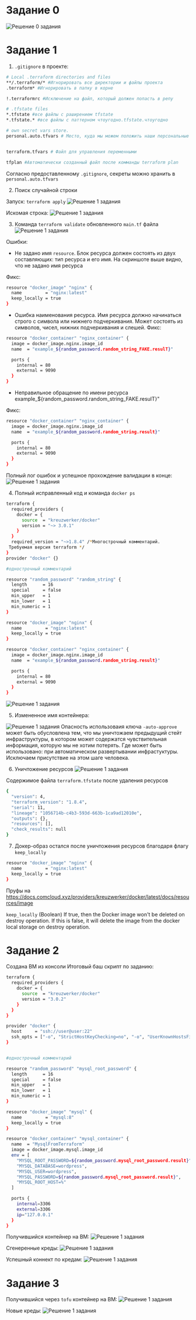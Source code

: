 # Задание 0
![Решение 0 задания](./images/task0.png)

# Задание 1

1. `.gitignore` в проекте:
```bash
# Local .terraform directories and files
**/.terraform/* #Игнорировать все директории и файлы проекта
.terraform* #Игнорировать в папку в корне

!.terraformrc #Исключение на файл, который должен попасть в репу

# .tfstate files
*.tfstate #все файлы с раширением tfstate 
*.tfstate.* #все файлы с паттерном чтоугодно.tfstate.чтоугодно

# own secret vars store.
personal.auto.tfvars # Место, куда мы можем положить наши персональные секреты


terraform.tfvars # Файл для управления переменными

tfplan #Автоматически созданный файл после комманды terraform plan
```

Согласно предоставленному `.gitignore`, секреты можно хранить в `personal.auto.tfvars`

2. Поиск случайной строки

Запуск: `terraform apply`
![Решение 1 задания](./images/task1_1.png)

Искомая строка:
![Решение 1 задания](./images/task1_2.png)

3. Команда `terraform validate` обновленного `main.tf` файла
![Решение 1 задания](./images/task1_3.png)

Ошибки:

- Не задано имя `resource`. Блок ресурса должен состоять из двух составляющих: тип ресурса и его имя. На скриншоте выше видно, что не задано имя ресурса

Фикс:
```bash
resource "docker_image" "nginx" {
  name         = "nginx:latest"
  keep_locally = true
}
```
- Ошибка наименования ресурса. Имя ресурса должно начинаться строго с символа или нижнего подчеркивания. Может состоять из символов, чисел, нижних подчеркивания и слешей.
Фикс:
```bash
resource "docker_container" "nginx_container" {
  image = docker_image.nginx.image_id
  name  = "example_${random_password.random_string_FAKE.resulT}"

  ports {
    internal = 80
    external = 9090
  }
}
```
- Неправильное обращение по имени ресурса example_${random_password.random_string_FAKE.resulT}"

Фикс:
```bash
resource "docker_container" "nginx_container" {
  image = docker_image.nginx.image_id
  name  = "example_${random_password.random_string.result}"

  ports {
    internal = 80
    external = 9090
  }
}
```

Полный лог ошибок и успешное прохождение валидации в конце:
![Решение 1 задания](./images/task1_4.png)

4. Полный исправленный код и команда `docker ps`
```bash
terraform {
  required_providers {
    docker = {
      source  = "kreuzwerker/docker"
      version = "~> 3.0.1"
    }
  }
  required_version = "~>1.8.4" /*Многострочный комментарий.
 Требуемая версия terraform */
}
provider "docker" {}

#однострочный комментарий

resource "random_password" "random_string" {
  length      = 16
  special     = false
  min_upper   = 1
  min_lower   = 1
  min_numeric = 1
}

resource "docker_image" "nginx" {
  name         = "nginx:latest"
  keep_locally = true
}

resource "docker_container" "nginx_container" {
  image = docker_image.nginx.image_id
  name  = "example_${random_password.random_string.result}"

  ports {
    internal = 80
    external = 9090
  }
}

```
![Решение 1 задания](./images/task1_5.png)

5. Измененное имя контейнера:

![Решение 1 задания](./images/task1_6.png)
Опасность использоваия ключа `-auto-approve` может быть обусловлена тем, что мы уничтожаем предыдущий стейт инфраструктуры, в котором может содержатся чувствительная информация, которую мы не хотим потерять.
Где может быть использовано: при автоматическом развертывании инфрастуктуры. Исключаем присутствие на этом шаге человека.

6. Уничтожение ресурсов
![Решение 1 задания](./images/task1_7.png)

Содержимое файла `terraform.tfstate` после удаления ресурсов

```bash
{
  "version": 4,
  "terraform_version": "1.8.4",
  "serial": 11,
  "lineage": "1056714b-c4b3-593d-663b-1ca9ad12010e",
  "outputs": {},
  "resources": [],
  "check_results": null
}
```

7. Докер-образ остался после уничтожения ресурсов благодаря флагу `keep_locally`
```bash
resource "docker_image" "nginx" {
  name         = "nginx:latest"
  keep_locally = true
}
```
Пруфы на https://docs.comcloud.xyz/providers/kreuzwerker/docker/latest/docs/resources/image

`keep_locally` (Boolean) If true, then the Docker image won't be deleted on destroy operation. If this is false, it will delete the image from the docker local storage on destroy operation.

# Задание 2
Создана ВМ из консоли
Итоговый баш скрипт по заданию:
```bash
terraform {
  required_providers {
    docker = {
      source  = "kreuzwerker/docker"
      version = "3.0.2"
    }
  }
}

provider "docker" {
  host     = "ssh://user@user:22"
  ssh_opts = ["-o", "StrictHostKeyChecking=no", "-o", "UserKnownHostsFile=/dev/null"]
}


#однострочный комментарий

resource "random_password" "mysql_root_password" {
  length      = 16
  special     = false
  min_upper   = 1
  min_lower   = 1
  min_numeric = 1
}

resource "docker_image" "mysql" {
  name         = "mysql:8"
  keep_locally = true
}

resource "docker_container" "mysql_container" {
  name  = "MysqlFromTerraform"
  image = docker_image.mysql.image_id
  env = [
    "MYSQL_ROOT_PASSWORD=${random_password.mysql_root_password.result}",
    "MYSQL_DATABASE=wordpress",
    "MYSQL_USER=wordpress",
    "MYSQL_PASSWORD=${random_password.mysql_root_password.result}",
    "MYSQL_ROOT_HOST=%"
  ]

  ports {
    internal=3306
    external=3306
    ip="127.0.0.1"
  }
}
```

Получившийся контейнер на ВМ:
![Решение 1 задания](./images/task2_1.png)

Сгенеренные креды:
![Решение 1 задания](./images/task2_2.png)

Успешный коннект по кредам:
![Решение 1 задания](./images/task2_3.png)

# Задание 3

Получившийся через `tofu` контейнер на ВМ:
![Решение 1 задания](./images/task3_1.png)

Новые креды:
![Решение 1 задания](./images/task3_2.png)